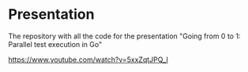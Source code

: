 # Presentation

The repository with all the code for the presentation "Going from 0 to 1: Parallel test execution in Go"

https://www.youtube.com/watch?v=5xxZqtJPQ_I
